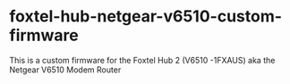 # foxtel-hub-netgear-v6510-custom-firmware
This is a custom firmware for the Foxtel Hub 2 (V6510 -1FXAUS) aka the Netgear V6510 Modem Router
